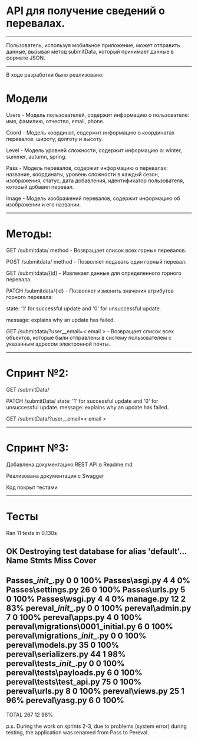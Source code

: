 # API для получение сведений о перевалах.
****
Пользователь, используя мобильное приложение, может отправить данные, вызывая метод submitData, который принимает данные в формате JSON.
****
В ходе разработки было реализовано:

# Модели

Users -
Модель пользователей, содержит информацию о пользователе: имя, фамилию, отчество, email, phone.

Coord -
Модель координат, содержит информацию о координатах перевалов: широту, долготу и высоту.

Level -
Модель уровней сложности, содержит информацию о: winter, summer, autumn, spring.

Pass -
Модель перевалов, содержит информацию о перевалах: название, координаты, уровень сложности в каждый сезон, изображения, статус, дата добавления, идентификатор пользователя, который добавил перевал.

Image -
Модель изображений перевалов, содержит информацию об изображении и его названии.
_______________________________________________________________________
# Методы:
GET /submitdata/ method - Возвращает список всех горных перевалов.

POST /submitdata/ method - Позволяет подавать один горный перевал.

GET /submitdata/{id} - Извлекает данные для определенного горного перевала.

PATCH /submitdata/{id} - Позволяет изменить значения атрибутов горного перевала:

state: '1' for successful update and '0' for unsuccessful update.

 message: explains why an update has failed.

GET /submitdata/?user__email=< email > - Возвращает список всех объектов, которые были отправлены в систему пользователем с указанным адресом электронной почты.

****
# Спринт №2:

GET /submitData/<id> 

PATCH /submitData/<id> 
 state: '1' for successful update and '0' for unsuccessful update.
 message: explains why an update has failed.
 
 GET /submitData/?user__email=< email >
 
****
# Спринт №3:

Добавлена документацию REST API в Readme.md

Реализована документация с Swagger

Код покрыт тестами
_______________________________________________________________________
# Тесты

Ran 11 tests in 0.130s

OK
Destroying test database for alias 'default'...
Name                                 Stmts   Miss  Cover
--------------------------------------------------------
Passes\__init__.py                       0      0   100%
Passes\asgi.py                           4      4     0%
Passes\settings.py                      26      0   100%
Passes\urls.py                           5      0   100%
Passes\wsgi.py                           4      4     0%
manage.py                               12      2    83%
pereval\__init__.py                      0      0   100%
pereval\admin.py                         7      0   100%
pereval\apps.py                          4      0   100%
pereval\migrations\0001_initial.py       6      0   100%
pereval\migrations\__init__.py           0      0   100%
pereval\models.py                       35      0   100%
pereval\serializers.py                  44      1    98%
pereval\tests\__init__.py                0      0   100%
pereval\tests\payloads.py                6      0   100%
pereval\tests\test_api.py               75      0   100%
pereval\urls.py                          8      0   100%
pereval\views.py                        25      1    96%
pereval\yasg.py                          6      0   100%
--------------------------------------------------------
TOTAL                                  267     12    96%


p.s. During the work on sprints 2-3, due to problems (system error) during testing, the application was renamed from Pass to Pereval.
 
